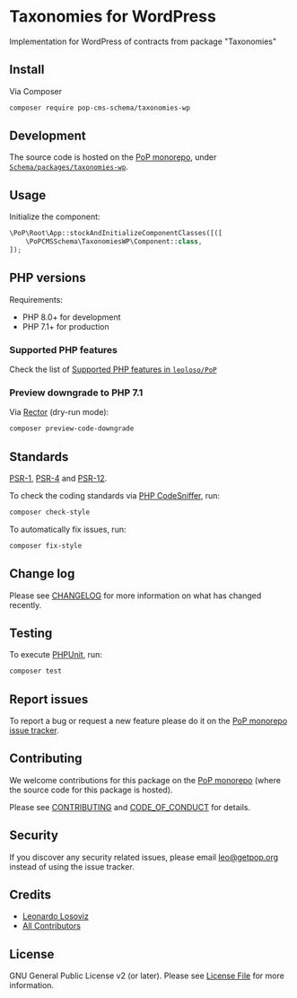 # Taxonomies for WordPress

<!--
[![Build Status][ico-travis]][link-travis]
[![Quality Score][ico-code-quality]][link-code-quality]
[![Software License][ico-license]](LICENSE.md)
[![Latest Version on Packagist][ico-version]][link-packagist]
[![Coverage Status][ico-scrutinizer]][link-scrutinizer]
[![Total Downloads][ico-downloads]][link-downloads]
-->

Implementation for WordPress of contracts from package "Taxonomies"

## Install

Via Composer

``` bash
composer require pop-cms-schema/taxonomies-wp
```

## Development

The source code is hosted on the [PoP monorepo](https://github.com/leoloso/PoP), under [`Schema/packages/taxonomies-wp`](https://github.com/leoloso/PoP/tree/master/layers/Schema/packages/taxonomies-wp).

## Usage

Initialize the component:

``` php
\PoP\Root\App::stockAndInitializeComponentClasses([([
    \PoPCMSSchema\TaxonomiesWP\Component::class,
]);
```

## PHP versions

Requirements:

- PHP 8.0+ for development
- PHP 7.1+ for production

### Supported PHP features

Check the list of [Supported PHP features in `leoloso/PoP`](https://github.com/leoloso/PoP/blob/master/docs/supported-php-features.md)

### Preview downgrade to PHP 7.1

Via [Rector](https://github.com/rectorphp/rector) (dry-run mode):

```bash
composer preview-code-downgrade
```

## Standards

[PSR-1](https://www.php-fig.org/psr/psr-1), [PSR-4](https://www.php-fig.org/psr/psr-4) and [PSR-12](https://www.php-fig.org/psr/psr-12).

To check the coding standards via [PHP CodeSniffer](https://github.com/squizlabs/PHP_CodeSniffer), run:

``` bash
composer check-style
```

To automatically fix issues, run:

``` bash
composer fix-style
```

## Change log

Please see [CHANGELOG](CHANGELOG.md) for more information on what has changed recently.

## Testing

To execute [PHPUnit](https://phpunit.de/), run:

``` bash
composer test
```

## Report issues

To report a bug or request a new feature please do it on the [PoP monorepo issue tracker](https://github.com/leoloso/PoP/issues).

## Contributing

We welcome contributions for this package on the [PoP monorepo](https://github.com/leoloso/PoP) (where the source code for this package is hosted).

Please see [CONTRIBUTING](CONTRIBUTING.md) and [CODE_OF_CONDUCT](CODE_OF_CONDUCT.md) for details.

## Security

If you discover any security related issues, please email leo@getpop.org instead of using the issue tracker.

## Credits

- [Leonardo Losoviz][link-author]
- [All Contributors][link-contributors]

## License

GNU General Public License v2 (or later). Please see [License File](LICENSE.md) for more information.

[ico-version]: https://img.shields.io/packagist/v/pop-cms-schema/taxonomies-wp.svg?style=flat-square
[ico-license]: https://img.shields.io/badge/license-GPLv2-brightgreen.svg?style=flat-square
[ico-travis]: https://img.shields.io/travis/pop-cms-schema/taxonomies-wp/master.svg?style=flat-square
[ico-scrutinizer]: https://img.shields.io/scrutinizer/coverage/g/pop-cms-schema/taxonomies-wp.svg?style=flat-square
[ico-code-quality]: https://img.shields.io/scrutinizer/g/pop-cms-schema/taxonomies-wp.svg?style=flat-square
[ico-downloads]: https://img.shields.io/packagist/dt/pop-cms-schema/taxonomies-wp.svg?style=flat-square

[link-packagist]: https://packagist.org/packages/pop-cms-schema/taxonomies-wp
[link-travis]: https://travis-ci.org/pop-cms-schema/taxonomies-wp
[link-scrutinizer]: https://scrutinizer-ci.com/g/pop-cms-schema/taxonomies-wp/code-structure
[link-code-quality]: https://scrutinizer-ci.com/g/pop-cms-schema/taxonomies-wp
[link-downloads]: https://packagist.org/packages/pop-cms-schema/taxonomies-wp
[link-author]: https://github.com/leoloso
[link-contributors]: ../../../../../../contributors
